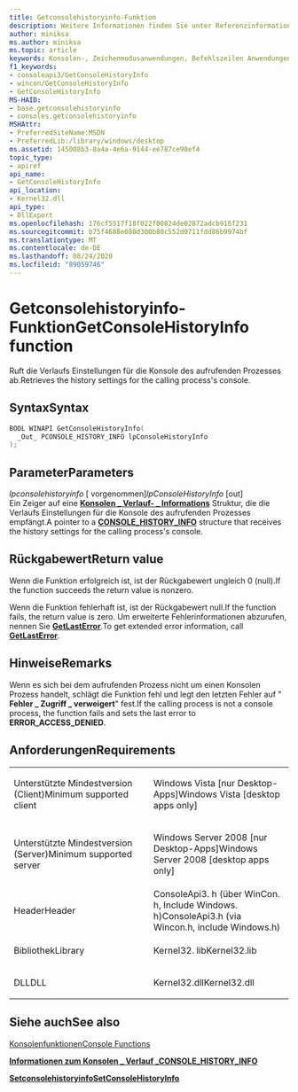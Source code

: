```yaml
---
title: Getconsolehistoryinfo-Funktion
description: Weitere Informationen finden Sie unter Referenzinformationen zur getconsolehistoryinfo-Funktion, die die Verlaufs Einstellungen für die Konsole des aufrufenden Prozesses abruft.
author: miniksa
ms.author: miniksa
ms.topic: article
keywords: Konsolen-, Zeichenmodusanwendungen, Befehlszeilen Anwendungen, Terminalanwendungen, Konsolen-API
f1_keywords:
- consoleapi3/GetConsoleHistoryInfo
- wincon/GetConsoleHistoryInfo
- GetConsoleHistoryInfo
MS-HAID:
- base.getconsolehistoryinfo
- consoles.getconsolehistoryinfo
MSHAttr:
- PreferredSiteName:MSDN
- PreferredLib:/library/windows/desktop
ms.assetid: 145008b3-8a4a-4e6a-9144-ee787ce90ef4
topic_type:
- apiref
api_name:
- GetConsoleHistoryInfo
api_location:
- Kernel32.dll
api_type:
- DllExport
ms.openlocfilehash: 176cf5517f18f022f00824de02872adcb916f231
ms.sourcegitcommit: b75f4688e080d300b80c552d0711fdd86b9974bf
ms.translationtype: MT
ms.contentlocale: de-DE
ms.lasthandoff: 08/24/2020
ms.locfileid: "89059746"
---
```

# <a name="getconsolehistoryinfo-function"></a><span data-ttu-id="4c118-104">Getconsolehistoryinfo-Funktion</span><span class="sxs-lookup"><span data-stu-id="4c118-104">GetConsoleHistoryInfo function</span></span>


<span data-ttu-id="4c118-105">Ruft die Verlaufs Einstellungen für die Konsole des aufrufenden Prozesses ab.</span><span class="sxs-lookup"><span data-stu-id="4c118-105">Retrieves the history settings for the calling process's console.</span></span>

<a name="syntax"></a><span data-ttu-id="4c118-106">Syntax</span><span class="sxs-lookup"><span data-stu-id="4c118-106">Syntax</span></span>
------

```C
BOOL WINAPI GetConsoleHistoryInfo(
  _Out_ PCONSOLE_HISTORY_INFO lpConsoleHistoryInfo
);
```

<a name="parameters"></a><span data-ttu-id="4c118-107">Parameter</span><span class="sxs-lookup"><span data-stu-id="4c118-107">Parameters</span></span>
----------

<span data-ttu-id="4c118-108">*lpconsolehistoryinfo* \[ vorgenommen\]</span><span class="sxs-lookup"><span data-stu-id="4c118-108">*lpConsoleHistoryInfo* \[out\]</span></span>  
<span data-ttu-id="4c118-109">Ein Zeiger auf eine [**Konsolen \_ Verlauf- \_ Informations**](console-history-info.md) Struktur, die die Verlaufs Einstellungen für die Konsole des aufrufenden Prozesses empfängt.</span><span class="sxs-lookup"><span data-stu-id="4c118-109">A pointer to a [**CONSOLE\_HISTORY\_INFO**](console-history-info.md) structure that receives the history settings for the calling process's console.</span></span>

<a name="return-value"></a><span data-ttu-id="4c118-110">Rückgabewert</span><span class="sxs-lookup"><span data-stu-id="4c118-110">Return value</span></span>
------------

<span data-ttu-id="4c118-111">Wenn die Funktion erfolgreich ist, ist der Rückgabewert ungleich 0 (null).</span><span class="sxs-lookup"><span data-stu-id="4c118-111">If the function succeeds the return value is nonzero.</span></span>

<span data-ttu-id="4c118-112">Wenn die Funktion fehlerhaft ist, ist der Rückgabewert null.</span><span class="sxs-lookup"><span data-stu-id="4c118-112">If the function fails, the return value is zero.</span></span> <span data-ttu-id="4c118-113">Um erweiterte Fehlerinformationen abzurufen, nennen Sie [**GetLastError**](https://msdn.microsoft.com/library/windows/desktop/ms679360).</span><span class="sxs-lookup"><span data-stu-id="4c118-113">To get extended error information, call [**GetLastError**](https://msdn.microsoft.com/library/windows/desktop/ms679360).</span></span>

<a name="remarks"></a><span data-ttu-id="4c118-114">Hinweise</span><span class="sxs-lookup"><span data-stu-id="4c118-114">Remarks</span></span>
-------

<span data-ttu-id="4c118-115">Wenn es sich bei dem aufrufenden Prozess nicht um einen Konsolen Prozess handelt, schlägt die Funktion fehl und legt den letzten Fehler auf " **Fehler \_ Zugriff \_ verweigert**" fest.</span><span class="sxs-lookup"><span data-stu-id="4c118-115">If the calling process is not a console process, the function fails and sets the last error to **ERROR\_ACCESS\_DENIED**.</span></span>

<a name="requirements"></a><span data-ttu-id="4c118-116">Anforderungen</span><span class="sxs-lookup"><span data-stu-id="4c118-116">Requirements</span></span>
------------

<table>
<colgroup>
<col width="50%" />
<col width="50%" />
</colgroup>
<tbody>
<tr class="odd">
<td><p><span data-ttu-id="4c118-117">Unterstützte Mindestversion (Client)</span><span class="sxs-lookup"><span data-stu-id="4c118-117">Minimum supported client</span></span></p></td>
<td><p><span data-ttu-id="4c118-118">Windows Vista [nur Desktop-Apps]</span><span class="sxs-lookup"><span data-stu-id="4c118-118">Windows Vista [desktop apps only]</span></span></p></td>
</tr>
<tr class="even">
<td><p><span data-ttu-id="4c118-119">Unterstützte Mindestversion (Server)</span><span class="sxs-lookup"><span data-stu-id="4c118-119">Minimum supported server</span></span></p></td>
<td><p><span data-ttu-id="4c118-120">Windows Server 2008 [nur Desktop-Apps]</span><span class="sxs-lookup"><span data-stu-id="4c118-120">Windows Server 2008 [desktop apps only]</span></span></p></td>
</tr>
<tr class="odd">
<td><p><span data-ttu-id="4c118-121">Header</span><span class="sxs-lookup"><span data-stu-id="4c118-121">Header</span></span></p></td>
<td><span data-ttu-id="4c118-122">ConsoleApi3. h (über WinCon. h, Include Windows. h)</span><span class="sxs-lookup"><span data-stu-id="4c118-122">ConsoleApi3.h (via Wincon.h, include Windows.h)</span></span></td>
</tr>
<tr class="even">
<td><p><span data-ttu-id="4c118-123">Bibliothek</span><span class="sxs-lookup"><span data-stu-id="4c118-123">Library</span></span></p></td>
<td><span data-ttu-id="4c118-124">Kernel32. lib</span><span class="sxs-lookup"><span data-stu-id="4c118-124">Kernel32.lib</span></span></td>
</tr>
<tr class="odd">
<td><p><span data-ttu-id="4c118-125">DLL</span><span class="sxs-lookup"><span data-stu-id="4c118-125">DLL</span></span></p></td>
<td><span data-ttu-id="4c118-126">Kernel32.dll</span><span class="sxs-lookup"><span data-stu-id="4c118-126">Kernel32.dll</span></span></td>
</tr>
<tr class="even">
</tr>
<tr class="odd">
</tr>
<tr class="even">
</tr>
</tbody>
</table>

## <a name="span-idsee_alsospansee-also"></a><span data-ttu-id="4c118-127"><span id="see_also"></span>Siehe auch</span><span class="sxs-lookup"><span data-stu-id="4c118-127"><span id="see_also"></span>See also</span></span>


[<span data-ttu-id="4c118-128">Konsolenfunktionen</span><span class="sxs-lookup"><span data-stu-id="4c118-128">Console Functions</span></span>](console-functions.md)

[<span data-ttu-id="4c118-129">**Informationen zum Konsolen \_ Verlauf \_**</span><span class="sxs-lookup"><span data-stu-id="4c118-129">**CONSOLE\_HISTORY\_INFO**</span></span>](console-history-info.md)

[<span data-ttu-id="4c118-130">**Setconsolehistoryinfo**</span><span class="sxs-lookup"><span data-stu-id="4c118-130">**SetConsoleHistoryInfo**</span></span>](setconsolehistoryinfo.md)

 

 




